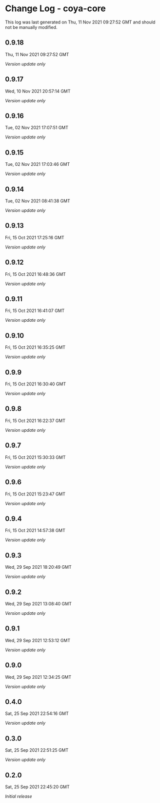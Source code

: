 # Change Log - coya-core

This log was last generated on Thu, 11 Nov 2021 09:27:52 GMT and should not be manually modified.

## 0.9.18
Thu, 11 Nov 2021 09:27:52 GMT

_Version update only_

## 0.9.17
Wed, 10 Nov 2021 20:57:14 GMT

_Version update only_

## 0.9.16
Tue, 02 Nov 2021 17:07:51 GMT

_Version update only_

## 0.9.15
Tue, 02 Nov 2021 17:03:46 GMT

_Version update only_

## 0.9.14
Tue, 02 Nov 2021 08:41:38 GMT

_Version update only_

## 0.9.13
Fri, 15 Oct 2021 17:25:16 GMT

_Version update only_

## 0.9.12
Fri, 15 Oct 2021 16:48:36 GMT

_Version update only_

## 0.9.11
Fri, 15 Oct 2021 16:41:07 GMT

_Version update only_

## 0.9.10
Fri, 15 Oct 2021 16:35:25 GMT

_Version update only_

## 0.9.9
Fri, 15 Oct 2021 16:30:40 GMT

_Version update only_

## 0.9.8
Fri, 15 Oct 2021 16:22:37 GMT

_Version update only_

## 0.9.7
Fri, 15 Oct 2021 15:30:33 GMT

_Version update only_

## 0.9.6
Fri, 15 Oct 2021 15:23:47 GMT

_Version update only_

## 0.9.4
Fri, 15 Oct 2021 14:57:38 GMT

_Version update only_

## 0.9.3
Wed, 29 Sep 2021 18:20:49 GMT

_Version update only_

## 0.9.2
Wed, 29 Sep 2021 13:08:40 GMT

_Version update only_

## 0.9.1
Wed, 29 Sep 2021 12:53:12 GMT

_Version update only_

## 0.9.0
Wed, 29 Sep 2021 12:34:25 GMT

_Version update only_

## 0.4.0
Sat, 25 Sep 2021 22:54:16 GMT

_Version update only_

## 0.3.0
Sat, 25 Sep 2021 22:51:25 GMT

_Version update only_

## 0.2.0
Sat, 25 Sep 2021 22:45:20 GMT

_Initial release_

